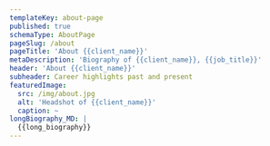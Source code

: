 ```yaml
---
templateKey: about-page
published: true
schemaType: AboutPage
pageSlug: /about
pageTitle: 'About {{client_name}}'
metaDescription: 'Biography of {{client_name}}, {{job_title}}'
header: 'About {{client_name}}'
subheader: Career highlights past and present
featuredImage:
  src: /img/about.jpg
  alt: 'Headshot of {{client_name}}'
  caption: ~
longBiography_MD: |
  {{long_biography}}
---
```

